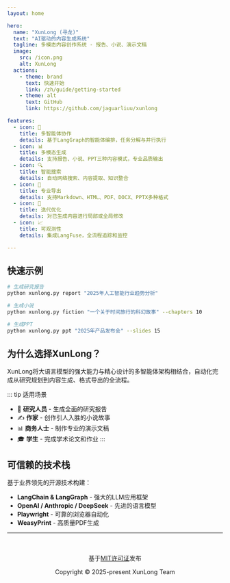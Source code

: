 ```yaml
---
layout: home

hero:
  name: "XunLong (寻龙)"
  text: "AI驱动的内容生成系统"
  tagline: 多模态内容创作系统 - 报告、小说、演示文稿
  image:
    src: /icon.png
    alt: XunLong
  actions:
    - theme: brand
      text: 快速开始
      link: /zh/guide/getting-started
    - theme: alt
      text: GitHub
      link: https://github.com/jaguarliuu/xunlong

features:
  - icon: 🤖
    title: 多智能体协作
    details: 基于LangGraph的智能体编排，任务分解与并行执行
  - icon: 📊
    title: 多模态生成
    details: 支持报告、小说、PPT三种内容模式，专业品质输出
  - icon: 🔍
    title: 智能搜索
    details: 自动网络搜索、内容提取、知识整合
  - icon: 🎨
    title: 专业导出
    details: 支持Markdown、HTML、PDF、DOCX、PPTX多种格式
  - icon: 🔄
    title: 迭代优化
    details: 对已生成内容进行局部或全局修改
  - icon: 📈
    title: 可观测性
    details: 集成LangFuse，全流程追踪和监控

---
```


## 快速示例

```bash
# 生成研究报告
python xunlong.py report "2025年人工智能行业趋势分析"

# 生成小说
python xunlong.py fiction "一个关于时间旅行的科幻故事" --chapters 10

# 生成PPT
python xunlong.py ppt "2025年产品发布会" --slides 15
```

## 为什么选择XunLong？

XunLong将大语言模型的强大能力与精心设计的多智能体架构相结合，自动化完成从研究规划到内容生成、格式导出的全流程。

::: tip 适用场景
- 📄 **研究人员** - 生成全面的研究报告
- ✍️ **作家** - 创作引人入胜的小说故事
- 📊 **商务人士** - 制作专业的演示文稿
- 🎓 **学生** - 完成学术论文和作业
:::

## 可信赖的技术栈

基于业界领先的开源技术构建：

- **LangChain & LangGraph** - 强大的LLM应用框架
- **OpenAI / Anthropic / DeepSeek** - 先进的语言模型
- **Playwright** - 可靠的浏览器自动化
- **WeasyPrint** - 高质量PDF生成

---

<div style="text-align: center; margin-top: 48px;">
  <p>基于<a href="https://opensource.org/licenses/MIT">MIT许可证</a>发布</p>
  <p>Copyright © 2025-present XunLong Team</p>
</div>
